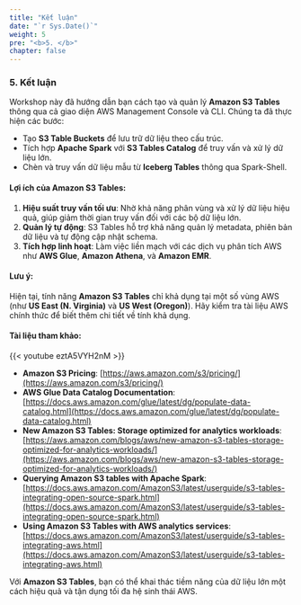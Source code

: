 ```yaml
---
title: "Kết luận"
date: "`r Sys.Date()`"
weight: 5
pre: "<b>5. </b>"
chapter: false
---
```


### 5. Kết luận

Workshop này đã hướng dẫn bạn cách tạo và quản lý **Amazon S3 Tables** thông qua cả giao diện AWS Management Console và CLI. Chúng ta đã thực hiện các bước:  
- Tạo **S3 Table Buckets** để lưu trữ dữ liệu theo cấu trúc.  
- Tích hợp **Apache Spark** với **S3 Tables Catalog** để truy vấn và xử lý dữ liệu lớn.  
- Chèn và truy vấn dữ liệu mẫu từ **Iceberg Tables** thông qua Spark-Shell.  

#### Lợi ích của Amazon S3 Tables:  
1. **Hiệu suất truy vấn tối ưu**: Nhờ khả năng phân vùng và xử lý dữ liệu hiệu quả, giúp giảm thời gian truy vấn đối với các bộ dữ liệu lớn.  
2. **Quản lý tự động**: S3 Tables hỗ trợ khả năng quản lý metadata, phiên bản dữ liệu và tự động cập nhật schema.  
3. **Tích hợp linh hoạt**: Làm việc liền mạch với các dịch vụ phân tích AWS như **AWS Glue**, **Amazon Athena**, và **Amazon EMR**.  

#### Lưu ý:  
Hiện tại, tính năng **Amazon S3 Tables** chỉ khả dụng tại một số vùng AWS (như **US East (N. Virginia)** và **US West (Oregon)**). Hãy kiểm tra tài liệu AWS chính thức để biết thêm chi tiết về tính khả dụng.  

#### Tài liệu tham khảo: 

{{< youtube eztA5VYH2nM >}}

- **Amazon S3 Pricing**: [https://aws.amazon.com/s3/pricing/](https://aws.amazon.com/s3/pricing/)  
- **AWS Glue Data Catalog Documentation**: [https://docs.aws.amazon.com/glue/latest/dg/populate-data-catalog.html](https://docs.aws.amazon.com/glue/latest/dg/populate-data-catalog.html)  
- **New Amazon S3 Tables: Storage optimized for analytics workloads**: [https://aws.amazon.com/blogs/aws/new-amazon-s3-tables-storage-optimized-for-analytics-workloads/](https://aws.amazon.com/blogs/aws/new-amazon-s3-tables-storage-optimized-for-analytics-workloads/)
- **Querying Amazon S3 tables with Apache Spark**: [https://docs.aws.amazon.com/AmazonS3/latest/userguide/s3-tables-integrating-open-source-spark.html](https://docs.aws.amazon.com/AmazonS3/latest/userguide/s3-tables-integrating-open-source-spark.html)
- **Using Amazon S3 Tables with AWS analytics services**: [https://docs.aws.amazon.com/AmazonS3/latest/userguide/s3-tables-integrating-aws.html](https://docs.aws.amazon.com/AmazonS3/latest/userguide/s3-tables-integrating-aws.html)

Với **Amazon S3 Tables**, bạn có thể khai thác tiềm năng của dữ liệu lớn một cách hiệu quả và tận dụng tối đa hệ sinh thái AWS.  